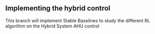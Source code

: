 ## Implementing the hybrid control

This branch will implement Stable Baselines to study the different RL algorithm on the Hybrid System AHU control
